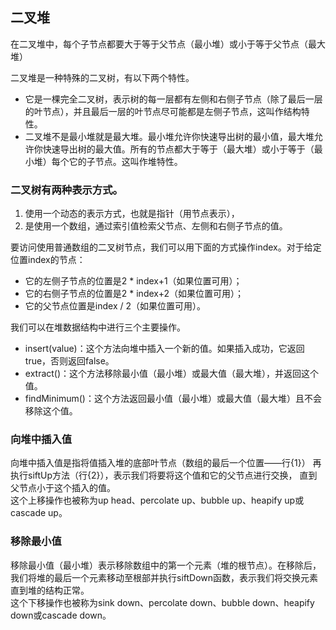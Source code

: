 ## 二叉堆

在二叉堆中，每个子节点都要大于等于父节点（最小堆）或小于等于父节点（最大堆）

二叉堆是一种特殊的二叉树，有以下两个特性。
- 它是一棵完全二叉树，表示树的每一层都有左侧和右侧子节点（除了最后一层的叶节点），并且最后一层的叶节点尽可能都是左侧子节点，这叫作结构特性。
- 二叉堆不是最小堆就是最大堆。最小堆允许你快速导出树的最小值，最大堆允许你快速导出树的最大值。所有的节点都大于等于（最大堆）或小于等于（最小堆）每个它的子节点。这叫作堆特性。


### 二叉树有两种表示方式。
1. 使用一个动态的表示方式，也就是指针（用节点表示），
2. 是使用一个数组，通过索引值检索父节点、左侧和右侧子节点的值。

要访问使用普通数组的二叉树节点，我们可以用下面的方式操作index。对于给定位置index的节点：
- 它的左侧子节点的位置是2 * index+1（如果位置可用）；
- 它的右侧子节点的位置是2 * index+2（如果位置可用）；
- 它的父节点位置是index / 2（如果位置可用）。


我们可以在堆数据结构中进行三个主要操作。
- insert(value)：这个方法向堆中插入一个新的值。如果插入成功，它返回true，否则返回false。
- extract()：这个方法移除最小值（最小堆）或最大值（最大堆），并返回这个值。
- findMinimum()：这个方法返回最小值（最小堆）或最大值（最大堆）且不会移除这个值。

### 向堆中插入值
向堆中插入值是指将值插入堆的底部叶节点（数组的最后一个位置——行{1}）
再执行siftUp方法（行{2}），表示我们将要将这个值和它的父节点进行交换，
直到父节点小于这个插入的值。   
这个上移操作也被称为up head、percolate up、bubble up、heapify up或cascade up。

### 移除最小值
移除最小值（最小堆）表示移除数组中的第一个元素（堆的根节点）。在移除后，我们将堆的最后一个元素移动至根部并执行siftDown函数，表示我们将交换元素直到堆的结构正常。   
这个下移操作也被称为sink down、percolate down、bubble down、heapify down或cascade down。

